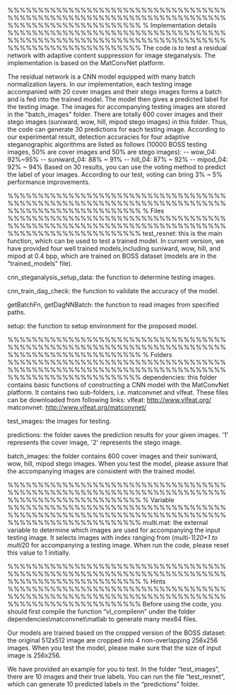 %%%%%%%%%%%%%%%%%%%%%%%%%%%%%%%%%%%%%%%%%%%%%%%%%%%%%%%%%%%%%%%%%%%%%%%%%%%%%%%%%%%%%%%%%%%%%%
% Implementation details
%%%%%%%%%%%%%%%%%%%%%%%%%%%%%%%%%%%%%%%%%%%%%%%%%%%%%%%%%%%%%%%%%%%%%%%%%%%%%%%%%%%%%%%%%%%%%%
The code is to test a residual network with adaptive content suppression for image steganalysis. 
The implementation is based on the MatConvNet platform.

The residual network is a CNN model equipped with many batch normalization layers. In our 
implementation, each testing image accompanied with 20 cover images and their stego images forms 
a batch and is fed into the trained model. The model then gives a predicted label for the testing 
image. The images for accompanying testing images are stored in the "batch_images" folder. There 
are totally 600 cover images and their stego images (suniward, wow, hill, mipod stego images) in 
this folder. Thus, the code can generate 30 predictions for each testing image. According to our 
experimental result, detection accuracies for four adaptive steganographic algorithms are listed 
as follows (10000 BOSS testing images, 50% are cover images and 50% are stego images):
-- wow_04: 92%~95%
-- suniward_04: 88% ~ 91%
-- hill_04: 87% ~ 92%
-- mipod_04: 92% ~ 94%
Based on 30 results, you can use the voting method to predict the label of your images. According 
to our test, voting can bring 3% ~ 5% performance improvements. 

%%%%%%%%%%%%%%%%%%%%%%%%%%%%%%%%%%%%%%%%%%%%%%%%%%%%%%%%%%%%%%%%%%%%%%%%%%%%%%%%%%%%%%%%%%%%%%
% Files
%%%%%%%%%%%%%%%%%%%%%%%%%%%%%%%%%%%%%%%%%%%%%%%%%%%%%%%%%%%%%%%%%%%%%%%%%%%%%%%%%%%%%%%%%%%%%%
test_resnet: this is the main function, which can be used to test a trained model. In current 
version, we have provided four well trained models,including suniward, wow, hill, and mipod at 
0.4 bpp, which are trained on BOSS dataset (models are in the "trained_models" file).

cnn_steganalysis_setup_data: the function to determine testing images. 

cnn_train_dag_check: the function to validate the accuracy of the model. 

getBatchFn, getDagNNBatch: the function to read images from specified paths.

setup: the function to setup environment for the proposed model.

%%%%%%%%%%%%%%%%%%%%%%%%%%%%%%%%%%%%%%%%%%%%%%%%%%%%%%%%%%%%%%%%%%%%%%%%%%%%%%%%%%%%%%%%%%%%%%
% Folders
%%%%%%%%%%%%%%%%%%%%%%%%%%%%%%%%%%%%%%%%%%%%%%%%%%%%%%%%%%%%%%%%%%%%%%%%%%%%%%%%%%%%%%%%%%%%%%
dependencies: this folder contains basic functions of constructing a CNN model with the MatConvNet 
platform. It contains two sub-folders, i.e. matconvnet and vlfeat. These files can be downloaded 
from following links:
vlfeat: http://www.vlfeat.org/
matconvnet: http://www.vlfeat.org/matconvnet/ 

test_images: the images for testing.

predictions: the folder saves the prediction results for your given images. '1' represents the 
cover image, '2' represents the stego image. 

batch_images: the folder contains 600 cover images and their suniward, wow, hill, mipod stego 
images. When you test the model, please assure that the accompanying images are consistent with 
the trained model. 

%%%%%%%%%%%%%%%%%%%%%%%%%%%%%%%%%%%%%%%%%%%%%%%%%%%%%%%%%%%%%%%%%%%%%%%%%%%%%%%%%%%%%%%%%%%%%%
% Variable
%%%%%%%%%%%%%%%%%%%%%%%%%%%%%%%%%%%%%%%%%%%%%%%%%%%%%%%%%%%%%%%%%%%%%%%%%%%%%%%%%%%%%%%%%%%%%%
multi.mat: the external variable to determine which images are used for accompanying the input 
testing image. It selects images with index ranging from (multi-1)*20+1 to multi*20 for accompanying 
a testing image. When run the code, please reset this value to 1 initially. 

%%%%%%%%%%%%%%%%%%%%%%%%%%%%%%%%%%%%%%%%%%%%%%%%%%%%%%%%%%%%%%%%%%%%%%%%%%%%%%%%%%%%%%%%%%%%%%
% Hints
%%%%%%%%%%%%%%%%%%%%%%%%%%%%%%%%%%%%%%%%%%%%%%%%%%%%%%%%%%%%%%%%%%%%%%%%%%%%%%%%%%%%%%%%%%%%%%
Before using the code, you should first compile the function “vl_compilenn” under the folder 
dependencies\matconvnet\matlab to generate many mex64 files. 

Our models are trained based on the cropped version of the BOSS dataset: the original 512x512 
image are cropped into 4 non-overlapping 256x256 images. When you test the model, please make 
sure that the size of input image is 256x256. 

We have provided an example for you to test. In the folder “test_images”, there are 10 images 
and their true labels. You can run the file “test_resnet”, which can generate 10 predicted labels 
in the “predictions” folder. 

